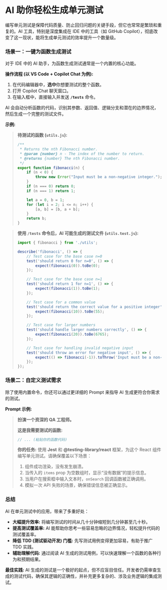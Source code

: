 # AI 助你轻松生成单元测试

编写单元测试是保障代码质量、防止回归问题的关键手段，但它也常常是繁琐和重复的。AI 工具，特别是深度集成在 IDE 中的工具（如 GitHub Copilot），彻底改变了这一现状，能将生成单元测试的效率提升一个数量级。

### 场景一：一键为函数生成测试

对于 IDE 中的 AI 助手，为函数生成测试通常是一个内置的核心功能。

**操作流程 (以 VS Code + Copilot Chat 为例):**

1.  在代码编辑器中，**选中**你想要测试的整个函数。
2.  打开 Copilot Chat 聊天窗口。
3.  在输入框中，直接输入并发送 **`/tests`** 命令。

AI 会自动分析函数的代码，识别其参数、返回值、逻辑分支和潜在的边界情况，然后生成一个完整的测试文件。

**示例:**

> **待测试的函数 (`utils.js`):**
> ```javascript
> /**
>  * Returns the nth Fibonacci number.
>  * @param {number} n - The index of the number to return.
>  * @returns {number} The nth Fibonacci number.
>  */
> export function fibonacci(n) {
>     if (n < 0) {
>         throw new Error("Input must be a non-negative integer.");
>     }
>     if (n === 0) return 0;
>     if (n === 1) return 1;
> 
>     let a = 0, b = 1;
>     for (let i = 2; i <= n; i++) {
>         [a, b] = [b, a + b];
>     }
>     return b;
> }
> ```

> **使用 `/tests` 命令后，AI 可能生成的测试文件 (`utils.test.js`):**
> ```javascript
> import { fibonacci } from './utils';
>
> describe('fibonacci', () => {
>     // Test case for the base case n=0
>     test('should return 0 for n=0', () => {
>         expect(fibonacci(0)).toBe(0);
>     });
>
>     // Test case for the base case n=1
>     test('should return 1 for n=1', () => {
>         expect(fibonacci(1)).toBe(1);
>     });
>
>     // Test case for a common value
>     test('should return the correct value for a positive integer', () => {
>         expect(fibonacci(10)).toBe(55);
>     });
>
>     // Test case for larger numbers
>     test('should handle larger numbers correctly', () => {
>         expect(fibonacci(20)).toBe(6765);
>     });
>
>     // Test case for handling invalid negative input
>     test('should throw an error for negative input', () => {
>         expect(() => fibonacci(-1)).toThrow('Input must be a non-negative integer.');
>     });
> });
> ```

### 场景二：自定义测试需求

除了使用内置命令，你还可以通过更详细的 Prompt 来指导 AI 生成更符合你需求的测试。

**Prompt 示例:**

> **扮演一个资深的 QA 工程师。**
>
> **这是我需要测试的函数:**
> ```javascript
> // ... (粘贴你的函数代码)
> ```
>
> **你的任务:**
> 使用 **Jest** 和 **@testing-library/react** 框架，为这个 React 组件编写单元测试。请确保覆盖以下场景：
>
> 1.  组件成功渲染，没有发生崩溃。
> 2.  当传入的 `items` prop 为空数组时，显示“没有数据”的提示信息。
> 3.  当用户在搜索框中输入文本时，`onSearch` 回调函数被正确调用。
> 4.  模拟一次 API 失败的场景，确保错误信息被正确显示。

### 总结

AI 在单元测试中的应用，带来了多重好处：

*   **大幅提升效率:** 将编写测试的时间从几十分钟缩短到几分钟甚至几十秒。
*   **提高测试覆盖率:** AI 能帮助你思考一些容易忽略的边界情况，轻松提升代码的测试覆盖率。
*   **降低 TDD (测试驱动开发) 门槛:** 先写测试用例变得更加容易，有助于推广 TDD 实践。
*   **辅助理解代码:** 通过阅读 AI 生成的测试用例，可以快速理解一个函数的各种行为和预期结果。

**最佳实践:** AI 生成的测试是一个极好的起点，但不应盲目信任。开发者仍需审查生成的测试代码，确保其逻辑的正确性，并补充更多复杂的、涉及业务逻辑的集成测试。